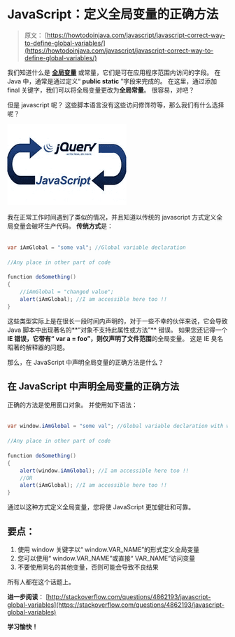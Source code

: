 # JavaScript：定义全局变量的正确方法

> 原文： [https://howtodoinjava.com/javascript/javascript-correct-way-to-define-global-variables/](https://howtodoinjava.com/javascript/javascript-correct-way-to-define-global-variables/)

我们知道什么是 [**全局变量**](https://en.wikipedia.org/wiki/Global_variable "Global variable") 或常量，它们是可在应用程序范围内访问的字段。 在 Java 中，通常是通过定义“ **public static** ”字段来完成的。 在这里，通过添加 final 关键字，我们可以将全局变量更改为**全局常量**。 很容易，对吧？

但是 javascript 呢？ 这些脚本语言没有这些访问修饰符等，那么我们有什么选择呢？

![javascript jquery](img/fdb06e5336777412c4e14a559f150ebb.png "javascript jquery")

我在正常工作时间遇到了类似的情况，并且知道以传统的 javascript 方式定义全局变量会破坏生产代码。 **传统方式**是：

```java

var iAmGlobal = "some val"; //Global variable declaration

//Any place in other part of code

function doSomething()
{
    //iAmGlobal = "changed value";
    alert(iAmGlobal); //I am accessible here too !!
}

```

这些类型实际上是在很长一段时间内声明的，对于一些不幸的伙伴来说，它会导致 Java 脚本中出现著名的**“对象不支持此属性或方法”** 错误。 如果您还记得一个 **IE 错误，它带有“ var a = foo”，则仅声明了文件范围**的全局变量。 这是 IE 臭名昭著的解释器的问题。

那么，在 JavaScript 中声明全局变量的正确方法是什么？

## **在 JavaScript** 中声明全局变量的正确方法

正确的方法是使用窗口对象。 并使用如下语法：

```java

var window.iAmGlobal = "some val"; //Global variable declaration with window.

//Any place in other part of code

function doSomething()
{
    alert(window.iAmGlobal); //I am accessible here too !!
    //OR
    alert(iAmGlobal); //I am accessible here too !!
}

```

通过以这种方式定义全局变量，您将使 JavaScript 更加健壮和可靠。

## **要点：**

1.  使用 window 关键字以“ window.VAR_NAME”的形式定义全局变量
2.  您可以使用“ window.VAR_NAME”或直接“ VAR_NAME”访问变量
3.  不要使用同名的其他变量，否则可能会导致不良结果

所有人都在这个话题上。

**进一步阅读**： [http://stackoverflow.com/questions/4862193/javascript-global-variables](https://stackoverflow.com/questions/4862193/javascript-global-variables)

**学习愉快！**